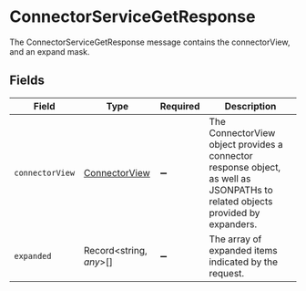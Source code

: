 # ConnectorServiceGetResponse

The ConnectorServiceGetResponse message contains the connectorView, and an expand mask.


## Fields

| Field                                                                                                                         | Type                                                                                                                          | Required                                                                                                                      | Description                                                                                                                   |
| ----------------------------------------------------------------------------------------------------------------------------- | ----------------------------------------------------------------------------------------------------------------------------- | ----------------------------------------------------------------------------------------------------------------------------- | ----------------------------------------------------------------------------------------------------------------------------- |
| `connectorView`                                                                                                               | [ConnectorView](../../models/shared/connectorview.md)                                                                         | :heavy_minus_sign:                                                                                                            | The ConnectorView object provides a connector response object, as well as JSONPATHs to related objects provided by expanders. |
| `expanded`                                                                                                                    | Record<string, *any*>[]                                                                                                       | :heavy_minus_sign:                                                                                                            | The array of expanded items indicated by the request.                                                                         |